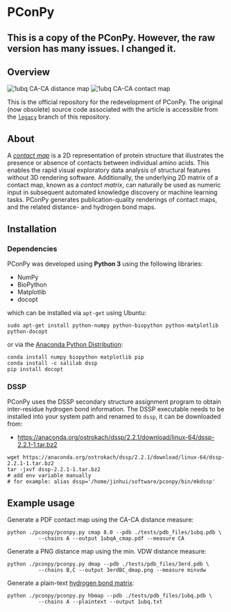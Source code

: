 PConPy
======
## This is a copy of the PConPy. However, the raw version has many issues. I changed it.

## Overview

![1ubq CA-CA distance map](images/1ubq-dmap-CA.png)
![1ubq CA-CA contact map](images/1ubq-cmap-CA.png)

This is the official repository for the redevelopment of PConPy. The original
(now obsolete) source code associated with the article is accessible from the [`legacy`](https://github.com/kianho/pconpy/tree/legacy) branch of this repository.

## About

A [_contact map_](http://en.wikipedia.org/wiki/Protein_contact_map) is a 2D
representation of protein structure that illustrates the presence or absence of
contacts between individual amino acids. This enables the rapid visual
exploratory data analysis of structural features without 3D rendering software.
Additionally, the underlying 2D matrix of a contact map, known as a _contact
matrix_, can naturally be used as numeric input in subsequent automated
knowledge discovery or machine learning tasks. PConPy generates
publication-quality renderings of contact maps, and the related distance- and
hydrogen bond maps.

## Installation

### Dependencies

PConPy was developed using **Python 3** using the following libraries:
- NumPy
- BioPython
- Matplotlib
- docopt

which can be installed via ``apt-get`` using Ubuntu:
```
sudo apt-get install python-numpy python-biopython python-matplotlib python-docopt
```  
or via the [Anaconda Python Distribution](http://continuum.io/downloads):
```
conda install numpy biopython matplotlib pip
conda install -c salilab dssp
pip install docopt
```

### DSSP

PConPy uses the DSSP secondary structure assignment program to obtain
inter-residue hydrogen bond information. The DSSP executable needs to be
installed into your system path and renamed to `dssp`, it can be
downloaded from:

- https://anaconda.org/ostrokach/dssp/2.2.1/download/linux-64/dssp-2.2.1-1.tar.bz2
```
wget https://anaconda.org/ostrokach/dssp/2.2.1/download/linux-64/dssp-2.2.1-1.tar.bz2
tar -jxvf dssp-2.2.1-1.tar.bz2
# add env variable manually
# for example: alias dssp='/home/jinhui/software/pconpy/bin/mkdssp'
```

## Example usage
Generate a PDF contact map using the CA-CA distance measure:
```
python ./pconpy/pconpy.py cmap 8.0 --pdb ./tests/pdb_files/1ubq.pdb \
          --chains A --output 1ubqA_cmap.pdf --measure CA 
```
Generate a PNG distance map using the min. VDW distance measure:
```
python ./pconpy/pconpy.py dmap --pdb ./tests/pdb_files/3erd.pdb \
          --chains B,C --output 3erdBC_dmap.png --measure minvdw
```
Generate a plain-text [hydrogen bond matrix](http://en.wikipedia.org/wiki/Protein_contact_map#HB_Plot):
```
python ./pconpy/pconpy.py hbmap --pdb ./tests/pdb_files/1ubq.pdb \
          --chains A --plaintext --output 1ubq.txt
```

